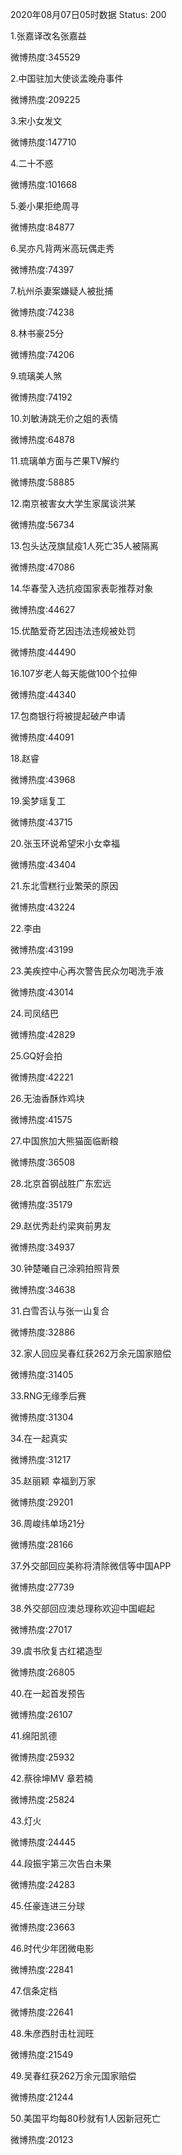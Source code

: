 2020年08月07日05时数据
Status: 200

1.张嘉译改名张嘉益

微博热度:345529

2.中国驻加大使谈孟晚舟事件

微博热度:209225

3.宋小女发文

微博热度:147710

4.二十不惑

微博热度:101668

5.姜小果拒绝周寻

微博热度:84877

6.吴亦凡背两米高玩偶走秀

微博热度:74397

7.杭州杀妻案嫌疑人被批捕

微博热度:74238

8.林书豪25分

微博热度:74206

9.琉璃美人煞

微博热度:74192

10.刘敏涛跳无价之姐的表情

微博热度:64878

11.琉璃单方面与芒果TV解约

微博热度:58885

12.南京被害女大学生家属谈洪某

微博热度:56734

13.包头达茂旗鼠疫1人死亡35人被隔离

微博热度:47086

14.华春莹入选抗疫国家表彰推荐对象

微博热度:44627

15.优酷爱奇艺因违法违规被处罚

微博热度:44490

16.107岁老人每天能做100个拉伸

微博热度:44340

17.包商银行将被提起破产申请

微博热度:44091

18.赵睿

微博热度:43968

19.奚梦瑶复工

微博热度:43715

20.张玉环说希望宋小女幸福

微博热度:43404

21.东北雪糕行业繁荣的原因

微博热度:43224

22.李由

微博热度:43199

23.美疾控中心再次警告民众勿喝洗手液

微博热度:43014

24.司凤结巴

微博热度:42829

25.GQ好会拍

微博热度:42221

26.无油香酥炸鸡块

微博热度:41575

27.中国旅加大熊猫面临断粮

微博热度:36508

28.北京首钢战胜广东宏远

微博热度:35179

29.赵优秀赴约梁爽前男友

微博热度:34937

30.钟楚曦自己涂鸦拍照背景

微博热度:34638

31.白雪否认与张一山复合

微博热度:32886

32.家人回应吴春红获262万余元国家赔偿

微博热度:31405

33.RNG无缘季后赛

微博热度:31304

34.在一起真实

微博热度:31217

35.赵丽颖 幸福到万家

微博热度:29201

36.周峻纬单场21分

微博热度:28166

37.外交部回应美称将清除微信等中国APP

微博热度:27739

38.外交部回应澳总理称欢迎中国崛起

微博热度:27017

39.虞书欣复古红裙造型

微博热度:26805

40.在一起首发预告

微博热度:26107

41.绵阳凯德

微博热度:25932

42.蔡徐坤MV 章若楠

微博热度:25824

43.灯火

微博热度:24445

44.段振宇第三次告白未果

微博热度:24283

45.任豪连进三分球

微博热度:23663

46.时代少年团微电影

微博热度:22841

47.信条定档

微博热度:22641

48.朱彦西肘击杜润旺

微博热度:21549

49.吴春红获262万余元国家赔偿

微博热度:21244

50.美国平均每80秒就有1人因新冠死亡

微博热度:20123

